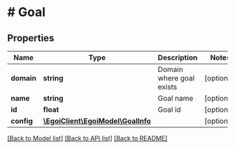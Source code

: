 # # Goal

## Properties

Name | Type | Description | Notes
------------ | ------------- | ------------- | -------------
**domain** | **string** | Domain where goal exists | [optional]
**name** | **string** | Goal name | [optional]
**id** | **float** | Goal id | [optional]
**config** | [**\EgoiClient\EgoiModel\GoalInfo**](GoalInfo.md) |  | [optional]

[[Back to Model list]](../../README.md#models) [[Back to API list]](../../README.md#endpoints) [[Back to README]](../../README.md)
